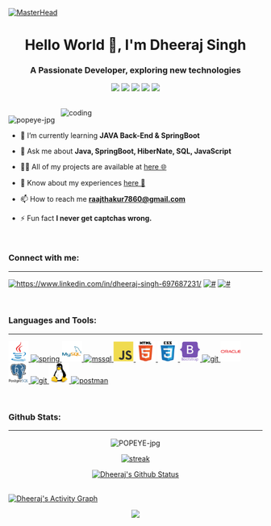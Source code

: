 [![MasterHead](https://raw.githubusercontent.com/PolarBearGG/PolarBearGG/master/web-developer.gif)](https://github.com/POPEYE-jpg/)
<h1 align="center">Hello World 👋, I'm Dheeraj Singh</h1>
<h3 align="center">A Passionate Developer, exploring new technologies</h3>

<p align= "center">
<img src="https://img.shields.io/badge/J-JAVA-skyblue"/>
<img src="https://img.shields.io/badge/S-SpringBoot-brightgreen"/>
<img src="https://img.shields.io/badge/H-HiberNate-pink"/>
<img src="https://img.shields.io/badge/S-SQL-blue"/>
<img src="https://img.shields.io/badge/JS-Javascript-yellow"/>
</p>

<br/>
<img align="right" alt="coding" width="400" src="https://user-images.githubusercontent.com/56001279/169039511-a3887a25-f6aa-449c-a269-82372aaa8618.gif"/>

<p align="left"> <img src="https://komarev.com/ghpvc/?username=popeye-jpg&label=Profile%20views&color=0e75b6&style=flat" alt="popeye-jpg" /> </p>

- 🌱 I’m currently learning **JAVA Back-End & SpringBoot**

- 💬 Ask me about **Java, SpringBoot, HiberNate, SQL, JavaScript**

- 👨‍💻 All of my projects are available at [here 🌐](https://dheeraj-singh.netlify.app/)

- 📄 Know about my experiences [here 📜](https://drive.google.com/file/d/1lCvLC488w61VngBQSSYKcDyN90zfvQKC/view?usp=sharing)

- 📫 How to reach me **raajthakur7860@gmail.com**

- ⚡ Fun fact **I never get captchas wrong.**

<br/>
<h3 align="left">Connect with me:</h3>
<hr>
<p align="left">
<a href="https://www.linkedin.com/in/dheeraj-singh-697687231/" target="blank"><img align="center" src="https://raw.githubusercontent.com/rahuldkjain/github-profile-readme-generator/master/src/images/icons/Social/linked-in-alt.svg" alt="https://www.linkedin.com/in/dheeraj-singh-697687231/" height="30" width="40" /></a>
<a href="https://www.hackerrank.com/fw18_0417" target="blank"><img align="center" src="https://raw.githubusercontent.com/rahuldkjain/github-profile-readme-generator/master/src/images/icons/Social/hackerrank.svg" alt="#" height="30" width="40" /></a>
<a href="https://leetcode.com/Hyphenin_Gman/" target="blank"><img align="center" src="https://raw.githubusercontent.com/rahuldkjain/github-profile-readme-generator/master/src/images/icons/Social/leet-code.svg" alt="#" height="30" width="40" /></a>
</p>

<br/>
<h3 align="left">Languages and Tools:</h3>
<hr>
<p align="left"> 
  <a href="https://www.java.com" target="_blank" rel="noreferrer"> <img src="https://raw.githubusercontent.com/devicons/devicon/master/icons/java/java-original.svg" alt="java" width="40" height="40"/> </a> 
  <a href="https://spring.io/" target="_blank" rel="noreferrer"> <img src="https://www.vectorlogo.zone/logos/springio/springio-icon.svg" alt="spring" width="40" height="40"/> </a> 
  <a href="https://www.mysql.com/" target="_blank" rel="noreferrer"> <img src="https://raw.githubusercontent.com/devicons/devicon/master/icons/mysql/mysql-original-wordmark.svg" alt="mysql" width="40" height="40"/> </a> 
  <a href="https://www.microsoft.com/en-us/sql-server" target="_blank" rel="noreferrer"> <img src="https://www.svgrepo.com/show/303229/microsoft-sql-server-logo.svg" alt="mssql" width="40" height="40"/> </a> 
  <a href="https://developer.mozilla.org/en-US/docs/Web/JavaScript" target="_blank" rel="noreferrer"> <img src="https://raw.githubusercontent.com/devicons/devicon/master/icons/javascript/javascript-original.svg" alt="javascript" width="40" height="40"/> </a> 
  <a href="https://www.w3.org/html/" target="_blank" rel="noreferrer"> <img src="https://raw.githubusercontent.com/devicons/devicon/master/icons/html5/html5-original-wordmark.svg" alt="html5" width="40" height="40"/> </a> 
  <a href="https://www.w3schools.com/css/" target="_blank" rel="noreferrer"> <img src="https://raw.githubusercontent.com/devicons/devicon/master/icons/css3/css3-original-wordmark.svg" alt="css3" width="40" height="40"/> </a> 
  <a href="https://getbootstrap.com" target="_blank" rel="noreferrer"><img src="https://raw.githubusercontent.com/devicons/devicon/master/icons/bootstrap/bootstrap-plain-wordmark.svg" alt="bootstrap" width="40" height="40"/> </a> 
  <a href="https://git-scm.com/" target="_blank" rel="noreferrer"> <img src="https://www.vectorlogo.zone/logos/git-scm/git-scm-icon.svg" alt="git" width="40" height="40"/> </a> 
  <a href="https://www.oracle.com/" target="_blank" rel="noreferrer"> <img src="https://raw.githubusercontent.com/devicons/devicon/master/icons/oracle/oracle-original.svg" alt="oracle" width="40" height="40"/> </a> 
  <a href="https://www.postgresql.org" target="_blank" rel="noreferrer"> <img src="https://raw.githubusercontent.com/devicons/devicon/master/icons/postgresql/postgresql-original-wordmark.svg" alt="postgresql" width="40" height="40"/> </a> 
  <a href="https://code.visualstudio.com/" target="_blank" rel="noreferrer"> <img src="https://upload.wikimedia.org/wikipedia/commons/thumb/9/9a/Visual_Studio_Code_1.35_icon.svg/2048px-Visual_Studio_Code_1.35_icon.svg.png" alt="git" width="40" height="40"/> </a> 
  <a href="https://www.linux.org/" target="_blank" rel="noreferrer"> <img src="https://raw.githubusercontent.com/devicons/devicon/master/icons/linux/linux-original.svg" alt="linux" width="40" height="40"/> </a> 
  <a href="https://postman.com" target="_blank" rel="noreferrer"> <img src="https://www.vectorlogo.zone/logos/getpostman/getpostman-icon.svg" alt="postman" width="40" height="40"/> </a> 
</p>

<br/>
<h3 align="left">Github Stats:</h3>
<hr>

<p align="center"><img align="center" src="https://github-readme-stats.vercel.app/api/top-langs?username=POPEYE-jpg&langs_count=10&show_icons=true&locale=en&layout=compact&theme=react&hide_border=true&bg_color=0D1117,000000,130F40" alt="POPEYE-jpg" /></p>

<p align="center">
    <a href="https://github.com/POPEYE-jpg/github-readme-streak-stats">
        <img title=":fire: Get streak stats for your profile at git.io/streak-stats" alt="streak" src="https://github-readme-streak-stats.herokuapp.com/?user=POPEYE-jpg&theme=black-ice&hide_border=true&stroke=0000&bg_color=0,000000,130F40,012780"/>
    </a>
</p>
<p align="center">
    <a href="https://github.com/POPEYE-jpg/github-readme-stats"><img alt="Dheeraj's Github Status" src="https://github-readme-stats.vercel.app/api?username=POPEYE-jpg&show_icons=true&count_private=true&show_owner=ture&theme=react&hide_border=true&bg_color=0,000000,190F40,190F40" /></a>
    </p>

<br/>
<a href="https://github.com/POPEYE-jpg/github-readme-activity-graph"><img alt="Dheeraj's Activity Graph" src="https://activity-graph.herokuapp.com/graph?username=POPEYE-jpg&bg_color=0D1117&color=5BCDEC&line=5BCDEC&point=FFFFFF&hide_border=true" /></a>

<br/>
<p align="center"> <img src="https://raw.githubusercontent.com/Trilokia/Trilokia/379277808c61ef204768a61bbc5d25bc7798ccf1/bottom_header.svg"> </p>
